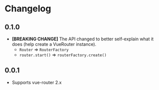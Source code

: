 # Changelog

## 0.1.0

 - **[BREAKING CHANGE]** The API changed to better self-explain what it does (help create a VueRouter instance).
   - `Router` => `RouterFactory`
   - `router.start()` => `routerFactory.create()`

## 0.0.1

 - Supports vue-router 2.x
